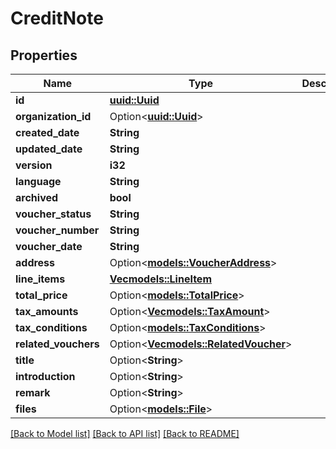 # CreditNote

## Properties

Name | Type | Description | Notes
------------ | ------------- | ------------- | -------------
**id** | [**uuid::Uuid**](uuid::Uuid.md) |  | 
**organization_id** | Option<[**uuid::Uuid**](uuid::Uuid.md)> |  | [optional]
**created_date** | **String** |  | 
**updated_date** | **String** |  | 
**version** | **i32** |  | 
**language** | **String** |  | 
**archived** | **bool** |  | 
**voucher_status** | **String** |  | 
**voucher_number** | **String** |  | 
**voucher_date** | **String** |  | 
**address** | Option<[**models::VoucherAddress**](VoucherAddress.md)> |  | [optional]
**line_items** | [**Vec<models::LineItem>**](LineItem.md) |  | 
**total_price** | Option<[**models::TotalPrice**](TotalPrice.md)> |  | [optional]
**tax_amounts** | Option<[**Vec<models::TaxAmount>**](TaxAmount.md)> |  | [optional]
**tax_conditions** | Option<[**models::TaxConditions**](TaxConditions.md)> |  | [optional]
**related_vouchers** | Option<[**Vec<models::RelatedVoucher>**](RelatedVoucher.md)> |  | [optional]
**title** | Option<**String**> |  | [optional]
**introduction** | Option<**String**> |  | [optional]
**remark** | Option<**String**> |  | [optional]
**files** | Option<[**models::File**](File.md)> |  | [optional]

[[Back to Model list]](../README.md#documentation-for-models) [[Back to API list]](../README.md#documentation-for-api-endpoints) [[Back to README]](../README.md)


